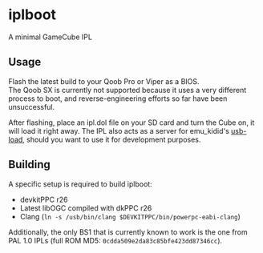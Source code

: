 # iplboot

A minimal GameCube IPL

## Usage

Flash the latest build to your Qoob Pro or Viper as a BIOS.  
The Qoob SX is currently not supported because it uses a very different process
to boot, and reverse-engineering efforts so far have been unsuccessful.

After flashing, place an ipl.dol file on your SD card and turn the Cube on, it
will load it right away. The IPL also acts as a server for emu_kidid's
[usb-load](https://github.com/emukidid/gc-usb-load), should you want to use it
for development purposes.

## Building

A specific setup is required to build iplboot:
- devkitPPC r26
- Latest libOGC compiled with dkPPC r26
- Clang (`ln -s /usb/bin/clang $DEVKITPPC/bin/powerpc-eabi-clang`)

Additionally, the only BS1 that is currently known to work is the one from PAL
1.0 IPLs (full ROM MD5: `0cdda509e2da83c85bfe423dd87346cc`).
